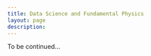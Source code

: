```yaml
---
title: Data Science and Fundamental Physics
layout: page
description: 
---
```



To be continued...

